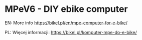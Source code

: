 # MPeV6 - DIY ebike computer

EN: More info https://bikel.pl/en/mpe-computer-for-e-bike/

PL: Więcej informacji: https://bikel.pl/komputer-mpe-do-e-bike/

